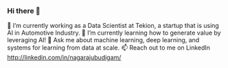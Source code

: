 ### Hi there 👋

🔭 I’m currently working as a Data Scientist at Tekion, a startup that is using AI in Automotive Industry.
🌱 I’m currently learning how to generate value by leveraging AI!
💬 Ask me about machine learning, deep learning, and systems for learning from data at scale.
📫 Reach out to me on LinkedIn http://linkedin.com/in/nagarajubudigam/
